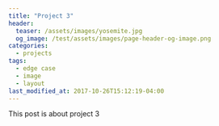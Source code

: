 ```yaml
---
title: "Project 3"
header:
  teaser: /assets/images/yosemite.jpg
  og_image: /test/assets/images/page-header-og-image.png
categories:
  - projects
tags:
  - edge case
  - image
  - layout
last_modified_at: 2017-10-26T15:12:19-04:00
---
```


This post is about project 3

